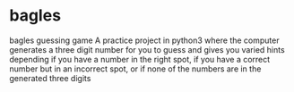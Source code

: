 # bagles
bagles guessing game
A practice project in python3 where the computer generates a three digit number for you to guess and gives you varied hints depending if you have a number in the right spot, if you have a correct number but in an incorrect spot, or if none of the numbers are in the generated three digits
